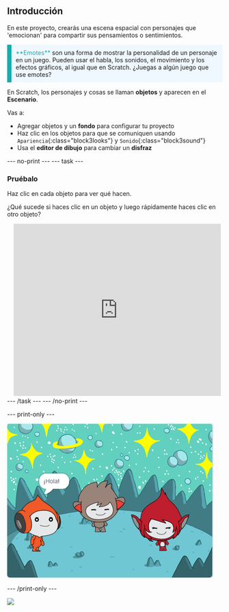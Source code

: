 ## Introducción

En este proyecto, crearás una escena espacial con personajes que 'emocionan' para compartir sus pensamientos o sentimientos.

<p style="border-left: solid; border-width:10px; border-color: #0faeb0; background-color: aliceblue; padding: 10px;">
<span style="color: #0faeb0">**Emotes**</span> son una forma de mostrar la personalidad de un personaje en un juego. Pueden usar el habla, los sonidos, el movimiento y los efectos gráficos, al igual que en Scratch. ¿Juegas a algún juego que use emotes?
</p>

En Scratch, los personajes y cosas se llaman **objetos** y aparecen en el **Escenario**.

Vas a:
+ Agregar objetos y un **fondo** para configurar tu proyecto
+ Haz clic en los objetos para que se comuniquen usando `Apariencia`{:class="block3looks"} y `Sonido`{:class="block3sound"}
+ Usa el **editor de dibujo** para cambiar un **disfraz**

--- no-print --- --- task ---
### Pruébalo
<div style="display: flex; flex-wrap: wrap">
<div style="flex-basis: 175px; flex-grow: 1">  
Haz clic en cada objeto para ver qué hacen. 

¿Qué sucede si haces clic en un objeto y luego rápidamente haces clic en otro objeto?
</div>
<div class="scratch-preview" style="margin-left: 15px;">
  <iframe allowtransparency="true" width="485" height="402" src="https://scratch.mit.edu/projects/embed/599525747/?autostart=false" frameborder="0"></iframe>
</div>
</div>
--- /task --- --- /no-print ---

--- print-only ---

![El proyecto terminado.](images/showcase_static.png)

--- /print-only ---

![](https://code.org/api/hour/begin_raspi_space.png)

